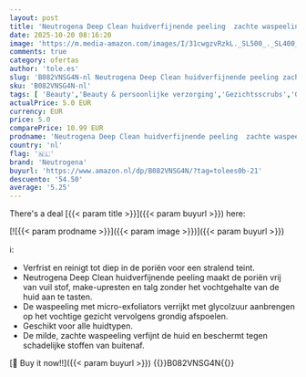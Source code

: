 ```yaml
---
layout: post
title: 'Neutrogena Deep Clean huidverfijnende peeling  zachte waspeeling met glycolzuur  reinigingspeeling  bescherming tegen schadelijke stoffen van buitenaf  1 x 150 ml'
date: 2025-10-20 08:16:20
image: 'https://m.media-amazon.com/images/I/31cwgzvRzkL._SL500_._SL400_.jpg'
comments: true
category: ofertas
author: 'tole.es'
slug: 'B082VNSG4N-nl Neutrogena Deep Clean huidverfijnende peeling zachte...'
sku: 'B082VNSG4N-nl'
tags: [ 'Beauty','Beauty & persoonlijke verzorging','Gezichtsscrubs','Gezichtsverzorgingsproducten','Huidverzorging','Scrubcrème voor het gezicht','neutrogena','🇳🇱', ]
actualPrice: 5.0 EUR
currency: EUR
price: 5.0
comparePrice: 10.99 EUR
prodname: 'Neutrogena Deep Clean huidverfijnende peeling  zachte waspeeling met glycolzuur  reinigingspeeling  bescherming tegen schadelijke stoffen van buitenaf  1 x 150 ml'
country: 'nl'
flag: '🇳🇱'
brand: 'Neutrogena'
buyurl: 'https://www.amazon.nl/dp/B082VNSG4N/?tag=tolees0b-21'
descuento: '54.50'
average: '5.25'
---
```


There's a deal [{{< param title >}}]({{< param buyurl >}})  here:

[![{{< param prodname >}}]({{< param image >}})]({{< param buyurl >}})

ℹ️:

- Verfrist en reinigt tot diep in de poriën voor een stralend teint.
- Neutrogena Deep Clean huidverfijnende peeling maakt de poriën vrij van vuil stof, make-upresten en talg zonder het vochtgehalte van de huid aan te tasten.
- De waspeeling met micro-exfoliators verrijkt met glycolzuur aanbrengen op het vochtige gezicht vervolgens grondig afspoelen.
- Geschikt voor alle huidtypen.
- De milde, zachte waspeeling verfijnt de huid en beschermt tegen schadelijke stoffen van buitenaf.

[🛒 Buy it now!!]({{< param buyurl >}})
{{<world>}}B082VNSG4N{{</world>}}
